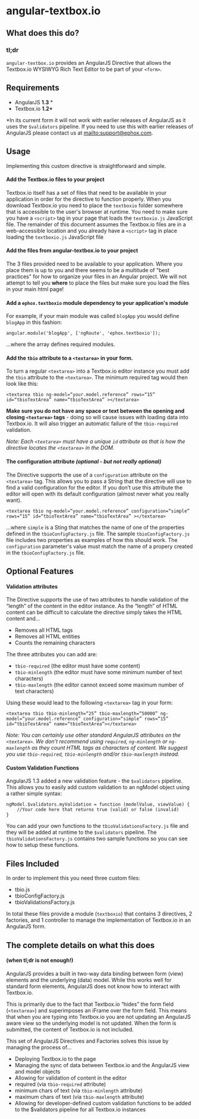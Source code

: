 # angular-textbox.io

## What does this do?

### tl;dr
`angular-textbox.io` provides an AngularJS Directive that allows the Textbox.io WYSIWYG Rich Text Editor to be part of your `<form>`.

## Requirements
* AngularJS **1.3** *
* Textbox.io **1.2+**

*In its current form it will not work with earlier releases of AngularJS as it uses the `$validators` pipeline.  If you need to use this with earlier releases of AngularJS please contact us at <mailto:support@ephox.com>.

## Usage
Implementing this custom directive is straightforward and simple.

#### Add the Textbox.io files to your project
Textbox.io itself has a set of files that need to be available in your application in order for the directive to function properly.  When you download Textbox.io you need to place the `textboxio` folder somewhere that is accessible to the user's browser at runtime.  You need to make sure you have a `<script>` tag in your page that loads the `textboxio.js` JavaScript file.  The remainder of this document assumes the Textbox.io files are in a web-accessible location and you already have a `<script>` tag in place loading the `textboxio.js` JavaScript file

#### Add the files from angular-textbox.io to your project
The 3 files provided need to be available to your application.  Where you place them is up to you and there seems to be a multitude of "best practices" for how to organize your files in an Angular project.  We will not attempt to tell you **where** to place the files but make sure you load the files in your main html page!

#### Add a `ephox.textboxio` module dependency to your application's module
For example, if your main module was called `blogApp` you would define `blogApp` in this fashion:

`angular.module('blogApp', ['ngRoute', 'ephox.textboxio']);`

...where the array defines required modules.

#### Add the `tbio` attribute to a `<textarea>` in your form.
To turn a regular `<textarea>` into a Textbox.io editor instance you must add the `tbio` attribute to the `<textarea>`.  The minimum required tag would then look like this:

`<textarea tbio ng-model=“your.model.reference” rows=“15” id=“tbioTextArea” name=“tbioTextArea” ></textarea>`

**Make sure you do not have any space or text between the opening and closing `<textarea>` tags** - doing so will cause issues with loading data into Textbox.io.  It will also trigger an automatic failure of the `tbio-required` validation.

*Note:  Each `<textarea>` must have a unique `id` attribute as that is how the directive locates the `<textarea>` in the DOM.*

#### The **configuration** attribute *(optional - but not really optional)*
The Directive supports the use of a `configuration` attribute on the `<textarea>` tag.  This allows you to pass a String that the directive will use to find a valid configuration for the editor.  If you don’t use this attribute the editor will open with its default configuration (almost never what you really want).

`<textarea tbio ng-model=“your.model.reference” configuration=“simple” rows=“15” id=“tbioTextArea” name=“tbioTextArea” ></textarea>`

…where `simple` is a Sting that matches the name of one of the properties defined in the `tbioConfigFactory.js` file.  The sample `tbioConfigFactory.js` file includes two properties as examples of how this should work.  The `configuration` parameter's value must match the name of a propery created in the `tbioConfigFactory.js` file.

## Optional Features
#### **Validation** attributes
The Directive supports the use of two attributes to handle validation of the “length” of the content in the editor instance.  As the “length” of HTML content can be difficult to calculate the directive simply takes the HTML content and…

* Removes all HTML tags
* Removes all HTML entities
* Counts the remaining characters

The three attributes you can add are:

* `tbio-required` (the editor must have some content)
* `tbio-minlength` (the editor must have some minimum number of text characters)
* `tbio-maxlength` (the editor cannot exceed some maximum number of text characters)

Using these would lead to the following `<textarea>` tag in your form:

`<textarea tbio tbio-minlength=“25” tbio-maxlength=“50000” ng-model=“your.model.reference” configuration=“simple” rows=“15” id=“tbioTextArea” name=“tbioTextArea”></textarea>`

*Note:  You can certainly use other standard AngularJS attributes on the `<textarea>`.  We don’t recommend using `required`, `ng-minlength` or `ng-maxlength` as they count HTML tags as characters of content.  We suggest you use `tbio-required`, `tbio-minlength` and/or `tbio-maxlength` instead.*

#### **Custom Validation** Functions
AngularJS 1.3 added a new validation feature - the `$validators` pipeline.  This allows you to easily add custom validation to an ngModel object using a rather simple syntax:

```
ngModel.$validators.myValidation = function (modelValue, viewValue) {
	//Your code here that returns true (valid) or false (invalid)
}
```

You can add your own functions to the `tbioValidationsFactory.js` file and they will be added at runtime to the `$validators` pipeline.  The `tbioValidationsFactory.js` contains two sample functions so you can see how to setup these functions.

## Files Included
In order to implement this you need three custom files:

* tbio.js
* tbioConfigFactory.js
* tbioValidationsFactory.js

In total these files provide a module (`textboxio`) that contains 3 directives, 2 factories, and 1 controller to manage the implementation of Textbox.io  in an AngularJS form.


## The complete details on what this does
#### (when tl;dr is not enough!)
AngularJS provides a built in two-way data binding between form (view) elements and the underlying (data) model.  While this works well for standard form elements, AngularJS does not know how to interact with Textbox.io.

This is primarily due to the fact that Textbox.io “hides” the form field (`<textarea>`) and superimposes an iFrame over the form field.  This means that when you are typing into Textbox.io you are not updating an AngularJS aware view so the underlying model is not updated.  When the form is submitted, the content of Textbox.io is not included.

This set of AngularJS Directives and Factories solves this issue by managing the process of...

* Deploying Textbox.io to the page
* Managing the sync of data between Textbox.io and the AngularJS view and model objects
* Allowing for validation of content in the editor
 * required (via `tbio-required` attribute)
 * minimum chars of text (via `tbio-minlength` attribute)
 * maximum chars of text (via `tbio-maxlength` attribute)
* Allowing for developer-defined custom validation functions to be added to the $validators pipeline for all Textbox.io instances
